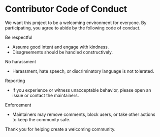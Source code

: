 # Contributor Code of Conduct

We want this project to be a welcoming environment for everyone. By participating, you agree to abide by the following code of conduct.

Be respectful

- Assume good intent and engage with kindness.
- Disagreements should be handled constructively.

No harassment

- Harassment, hate speech, or discriminatory language is not tolerated.

Reporting

- If you experience or witness unacceptable behavior, please open an issue or contact the maintainers.

Enforcement

- Maintainers may remove comments, block users, or take other actions to keep the community safe.

Thank you for helping create a welcoming community.
